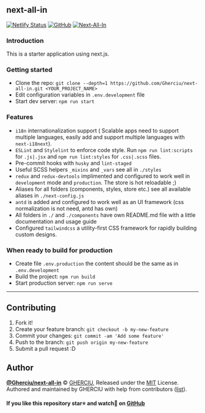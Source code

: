 ## next-all-in

[![Netlify Status](https://api.netlify.com/api/v1/badges/b654c94e-08a6-4b79-b443-7837581b1d8d/deploy-status)](https://app.netlify.com/sites/next-all-in/deploys)
[![GitHub](https://img.shields.io/github/license/Gherciu/next-all-in)](https://github.com/Gherciu/next-all-in/blob/master/LICENSE.md)
[![Next-All-In](https://img.shields.io/badge/Generated%20from-next--all--in-green)](https://github.com/Gherciu/next-all-in)

### Introduction

This is a starter application using next.js.

### Getting started

- Clone the repo: `git clone --depth=1 https://github.com/Gherciu/next-all-in.git <YOUR_PROJECT_NAME>`
- Edit configuration variables in `.env.development` file
- Start dev server: `npm run start`

### Features

- `i18n` internationalization support ( Scalable apps need to support multiple languages, easily add and support multiple languages with `next-i18next`).
- `ESLint` and `Stylelint` to enforce code style. Run `npm run lint:scripts` for `.js|.jsx` and `npm run lint:styles` for `.css|.scss` files.
- Pre-commit hooks with `husky` and `lint-staged`
- Useful SCSS helpers `_mixins` and `_vars` see all in `./styles`
- `redux` and `redux-devtools` implimented and configured to work well in `development` mode and `production`. The store is hot reloadable ;)
- Aliases for all folders (components, styles, store etc.) see all available aliases in `./next-config.js`
- `antd` is added and configured to work well as an UI framework (css normalization is not need, antd has own)
- All folders in `./` and `./components` have own README.md file with a little documentation and usage guide
- Configured `tailwindcss` a utility-first CSS framework for rapidly building custom designs.

### When ready to build for production

- Create file `.env.production` the content should be the same as in `.env.development`
- Build the project: `npm run build`
- Start production server: `npm run serve`

---

## Contributing

1. Fork it!
2. Create your feature branch: `git checkout -b my-new-feature`
3. Commit your changes: `git commit -am 'Add some feature'`
4. Push to the branch: `git push origin my-new-feature`
5. Submit a pull request :D

## Author

**[@Gherciu/next-all-in](https://github.com/Gherciu/next-all-in)** © [GHERCIU](https://github.com/Gherciu), Released under the [MIT](https://github.com/Gherciu/next-all-in/blob/master/LICENSE.md) License.<br>
Authored and maintained by GHERCIU with help from contributors ([list](https://github.com/Gherciu/next-all-in/contributors)).

#### If you like this repository star⭐ and watch👀 on [GitHub](https://github.com/Gherciu/next-all-in)
